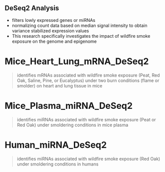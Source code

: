 ## DeSeq2 Analysis
- filters lowly expressed genes or miRNAs
- normalizing count data based on median signal intensity to obtain variance stabilized expression values
- This research specifically investigates the impact of wildfire smoke exposure on the genome and epigenome


# Mice_Heart_Lung_mRNA_DeSeq2
> identifies mRNAs associated with wildfire smoke exposure (Peat, Red Oak, Saline, Pine, or Eucalyptus) under two burn conditions (flame or smolder) on heart and lung tissue in mice


# Mice_Plasma_miRNA_DeSeq2
> identifies miRNAs associated with wildfire smoke exposure (Peat or  Red Oak) under smoldering conditions in mice plasma

# Human_miRNA_DeSeq2
> identifies miRNAs associated with wildfire smoke exposure (Red Oak) under smoldering conditions in humans
